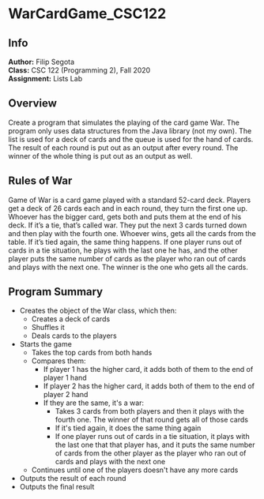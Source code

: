 # WarCardGame_CSC122  
## Info
**Author:**
Filip Segota  
**Class:**
CSC 122 (Programming 2), Fall 2020  
**Assignment:**
Lists Lab  

## Overview
Create a program that simulates the playing of the card game War. The program only uses data structures from the Java library (not my own). The list is used for a deck of cards and the queue is used for the hand of cards. The result of each round is put out as an output after every round. The winner of the whole thing is put out as an output as well.

## Rules of War
Game of War is a card game played with a standard 52-card deck. Players get a deck of 26 cards each and in each round, they turn the first one up. Whoever has the bigger card, gets both and puts them at the end of his deck. If it’s a tie, that’s called war. They put the next 3 cards turned down and then play with the fourth one. Whoever wins, gets all the cards from the table. If it’s tied again, the same thing happens. If one player runs out of cards in a tie situation, he plays with the last one he has, and the other player puts the same number of cards as the player who ran out of cards and plays with the next one. The winner is the one who gets all the cards.

## Program Summary
  - Creates the object of the War class, which then:
    - Creates a deck of cards
    - Shuffles it
    - Deals cards to the players
  - Starts the game
    - Takes the top cards from both hands
    - Compares them:
      - If player 1 has the higher card, it adds both of them to the end of player 1 hand
      - If player 2 has the higher card, it adds both of them to the end of player 2 hand
      - If they are the same, it's a war:
        - Takes 3 cards from both players and then it plays with the fourth one. The winner of that round gets all of those cards
        - If it's tied again, it does the same thing again
        - If one player runs out of cards in a tie situation, it plays with the last one that that player has, and it puts the same number of cards from the other player as the player who ran out of cards and plays with the next one
    - Continues until one of the players doesn't have any more cards
  - Outputs the result of each round
  - Outputs the final result
